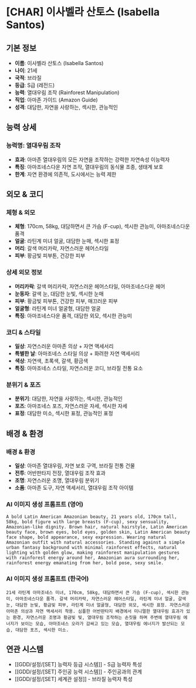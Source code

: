 # [CHAR] 이사벨라 산토스 (Isabella Santos)

## 기본 정보
- **이름**: 이사벨라 산토스 (Isabella Santos)
- **나이**: 21세
- **국적**: 브라질
- **등급**: S급 (레전드)
- **능력**: 열대우림 조작 (Rainforest Manipulation)
- **직업**: 아마존 가이드 (Amazon Guide)
- **성격**: 대담한, 자연을 사랑하는, 섹시한, 관능적인

## 능력 상세
### 능력명: 열대우림 조작
- **효과**: 아마존 열대우림의 모든 자연을 조작하는 강력한 자연속성 이능력자
- **특징**: 아마조네스다운 자연 조작, 열대우림의 동식물 조종, 생태계 보호
- **한계**: 자연 환경에 의존적, 도시에서는 능력 제한

## 외모 & 코디
### 체형 & 외모
- **체형**: 170cm, 58kg, 대담하면서 큰 가슴 (F-cup), 섹시한 관능미, 아마조네스다운 품격
- **얼굴**: 라틴계 미녀 얼굴, 대담한 눈매, 섹시한 표정
- **머리**: 갈색 머리카락, 자연스러운 헤어스타일
- **피부**: 황금빛 피부톤, 건강한 피부

### 상세 외모 정보
- **머리카락**: 갈색 머리카락, 자연스러운 헤어스타일, 아마조네스다운 헤어
- **눈동자**: 갈색 눈, 대담한 눈빛, 섹시한 눈매
- **피부**: 황금빛 피부톤, 건강한 피부, 매끄러운 피부
- **얼굴형**: 라틴계 미녀 얼굴형, 대담한 얼굴
- **특징**: 아마조네스다운 품격, 대담한 외모, 섹시한 관능미

### 코디 & 스타일
- **일상**: 자연스러운 아마존 의상 + 자연 액세서리
- **특별한 날**: 아마조네스 스타일 의상 + 화려한 자연 액세서리
- **색상**: 자연색, 초록색, 갈색, 황금색
- **특징**: 아마조네스 스타일, 자연스러운 코디, 브라질 전통 요소

### 분위기 & 포즈
- **분위기**: 대담한, 자연을 사랑하는, 섹시한, 관능적인
- **포즈**: 아마조네스 포즈, 자연스러운 자세, 섹시한 자세
- **표정**: 대담한 미소, 섹시한 표정, 관능적인 표정

## 배경 & 환경
### 배경 & 환경
- **일상**: 아마존 열대우림, 자연 보호 구역, 브라질 전통 건물
- **전투**: 어반판타지 전장, 열대우림 조작 효과
- **조명**: 자연스러운 조명, 열대우림 분위기
- **소품**: 아마존 도구, 자연 액세서리, 열대우림 조작 아이템

### AI 이미지 생성 프롬프트 (영어)
```
A bold Latin American Amazonian beauty, 21 years old, 170cm tall, 58kg, bold figure with large breasts (F-cup), sexy sensuality, Amazonian-like dignity. Brown hair, natural hairstyle, Latin American beauty face, brown eyes, bold eyes, golden skin, Latin American beauty face shape, bold appearance, sexy expression. Wearing natural Amazonian outfit with natural accessories. Standing against a simple urban fantasy background with minimal rainforest effects, natural lighting with golden glow, making rainforest manipulation gestures with rainforest energy around her, Amazonian aura surrounding her, rainforest energy emanating from her, bold pose, sexy smile.
```

### AI 이미지 생성 프롬프트 (한국어)
```
21세 라틴계 아마조네스 미녀, 170cm, 58kg, 대담하면서 큰 가슴 (F-cup), 섹시한 관능미, 아마조네스다운 품격. 갈색 머리카락, 자연스러운 헤어스타일, 라틴계 미녀 얼굴, 갈색 눈, 대담한 눈빛, 황금빛 피부, 라틴계 미녀 얼굴형, 대담한 외모, 섹시한 표정. 자연스러운 아마존 의상과 자연 액세서리 착용. 심플한 어반판타지 배경에서 미니멀한 열대우림 효과가 있는 환경, 자연스러운 조명과 황금빛 빛, 열대우림 조작하는 손짓을 하며 주변에 열대우림 에너지가 보이는 모습, 아마조네스 오라가 감싸고 있는 모습, 열대우림 에너지가 발산되는 모습, 대담한 포즈, 섹시한 미소.
```

## 연관 시스템
- [[GDD/설정/[SET] 능력자 등급 시스템]] - S급 능력자 특성
- [[GDD/설정/[SET] 주인공 능력 시스템]] - 주인공과의 관계
- [[GDD/설정/[SET] 세계관 설정]] - 브라질 능력자 특성

